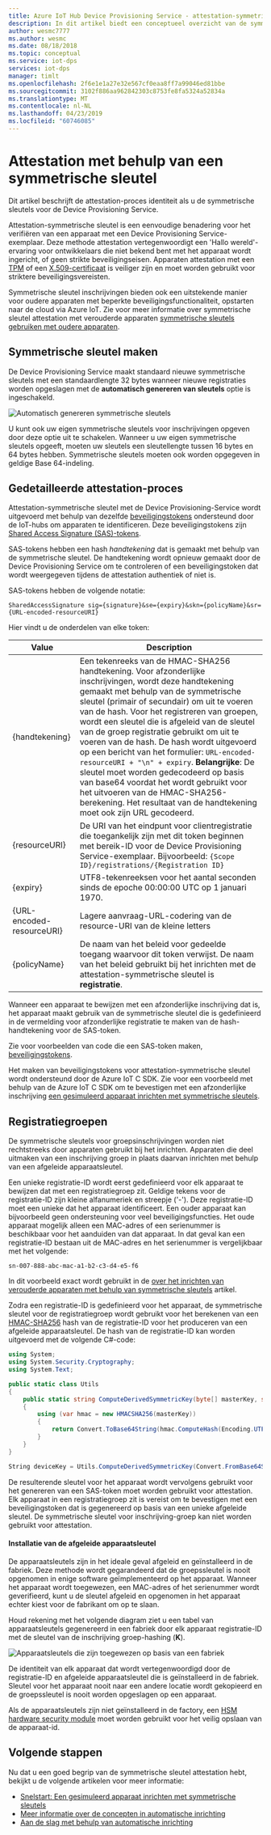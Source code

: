 ```yaml
---
title: Azure IoT Hub Device Provisioning Service - attestation-symmetrische sleutel
description: In dit artikel biedt een conceptueel overzicht van de symmetrische sleutel attestation met IoT Device Provisioning Service.
author: wesmc7777
ms.author: wesmc
ms.date: 08/18/2018
ms.topic: conceptual
ms.service: iot-dps
services: iot-dps
manager: timlt
ms.openlocfilehash: 2f6e1e1a27e32e567cf0eaa8ff7a99046ed81bbe
ms.sourcegitcommit: 3102f886aa962842303c8753fe8fa5324a52834a
ms.translationtype: MT
ms.contentlocale: nl-NL
ms.lasthandoff: 04/23/2019
ms.locfileid: "60746085"
---
```

# <a name="symmetric-key-attestation"></a>Attestation met behulp van een symmetrische sleutel

Dit artikel beschrijft de attestation-proces identiteit als u de symmetrische sleutels voor de Device Provisioning Service. 

Attestation-symmetrische sleutel is een eenvoudige benadering voor het verifiëren van een apparaat met een Device Provisioning Service-exemplaar. Deze methode attestation vertegenwoordigt een 'Hallo wereld'-ervaring voor ontwikkelaars die niet bekend bent met het apparaat wordt ingericht, of geen strikte beveiligingseisen. Apparaten attestation met een [TPM](concepts-tpm-attestation.md) of een [X.509-certificaat](concepts-security.md#x509-certificates) is veiliger zijn en moet worden gebruikt voor striktere beveiligingsvereisten.

Symmetrische sleutel inschrijvingen bieden ook een uitstekende manier voor oudere apparaten met beperkte beveiligingsfunctionaliteit, opstarten naar de cloud via Azure IoT. Zie voor meer informatie over symmetrische sleutel attestation met verouderde apparaten [symmetrische sleutels gebruiken met oudere apparaten](how-to-legacy-device-symm-key.md).


## <a name="symmetric-key-creation"></a>Symmetrische sleutel maken

De Device Provisioning Service maakt standaard nieuwe symmetrische sleutels met een standaardlengte 32 bytes wanneer nieuwe registraties worden opgeslagen met de **automatisch genereren van sleutels** optie is ingeschakeld.

![Automatisch genereren symmetrische sleutels](./media/concepts-symmetric-key-attestation/auto-generate-keys.png)

U kunt ook uw eigen symmetrische sleutels voor inschrijvingen opgeven door deze optie uit te schakelen. Wanneer u uw eigen symmetrische sleutels opgeeft, moeten uw sleutels een sleutellengte tussen 16 bytes en 64 bytes hebben. Symmetrische sleutels moeten ook worden opgegeven in geldige Base 64-indeling.



## <a name="detailed-attestation-process"></a>Gedetailleerde attestation-proces

Attestation-symmetrische sleutel met de Device Provisioning-Service wordt uitgevoerd met behulp van dezelfde [beveiligingstokens](../iot-hub/iot-hub-devguide-security.md#security-token-structure) ondersteund door de IoT-hubs om apparaten te identificeren. Deze beveiligingstokens zijn [Shared Access Signature (SAS)-tokens](../service-bus-messaging/service-bus-sas.md). 

SAS-tokens hebben een hash *handtekening* dat is gemaakt met behulp van de symmetrische sleutel. De handtekening wordt opnieuw gemaakt door de Device Provisioning Service om te controleren of een beveiligingstoken dat wordt weergegeven tijdens de attestation authentiek of niet is.

SAS-tokens hebben de volgende notatie:

`SharedAccessSignature sig={signature}&se={expiry}&skn={policyName}&sr={URL-encoded-resourceURI}`

Hier vindt u de onderdelen van elke token:

| Value | Description |
| --- | --- |
| {handtekening} |Een tekenreeks van de HMAC-SHA256 handtekening. Voor afzonderlijke inschrijvingen, wordt deze handtekening gemaakt met behulp van de symmetrische sleutel (primair of secundair) om uit te voeren van de hash. Voor het registreren van groepen, wordt een sleutel die is afgeleid van de sleutel van de groep registratie gebruikt om uit te voeren van de hash. De hash wordt uitgevoerd op een bericht van het formulier: `URL-encoded-resourceURI + "\n" + expiry`. **Belangrijke**: De sleutel moet worden gedecodeerd op basis van base64 voordat het wordt gebruikt voor het uitvoeren van de HMAC-SHA256-berekening. Het resultaat van de handtekening moet ook zijn URL gecodeerd. |
| {resourceURI} |De URI van het eindpunt voor clientregistratie die toegankelijk zijn met dit token beginnen met bereik-ID voor de Device Provisioning Service-exemplaar. Bijvoorbeeld: `{Scope ID}/registrations/{Registration ID}` |
| {expiry} |UTF8-tekenreeksen voor het aantal seconden sinds de epoche 00:00:00 UTC op 1 januari 1970. |
| {URL-encoded-resourceURI} |Lagere aanvraag-URL-codering van de resource-URI van de kleine letters |
| {policyName} |De naam van het beleid voor gedeelde toegang waarvoor dit token verwijst. De naam van het beleid gebruikt bij het inrichten met de attestation-symmetrische sleutel is **registratie**. |

Wanneer een apparaat te bewijzen met een afzonderlijke inschrijving dat is, het apparaat maakt gebruik van de symmetrische sleutel die is gedefinieerd in de vermelding voor afzonderlijke registratie te maken van de hash-handtekening voor de SAS-token.

Zie voor voorbeelden van code die een SAS-token maken, [beveiligingstokens](../iot-hub/iot-hub-devguide-security.md#security-token-structure).

Het maken van beveiligingstokens voor attestation-symmetrische sleutel wordt ondersteund door de Azure IoT C SDK. Zie voor een voorbeeld met behulp van de Azure IoT C SDK om te bevestigen met een afzonderlijke inschrijving [een gesimuleerd apparaat inrichten met symmetrische sleutels](quick-create-simulated-device-symm-key.md).


## <a name="group-enrollments"></a>Registratiegroepen

De symmetrische sleutels voor groepsinschrijvingen worden niet rechtstreeks door apparaten gebruikt bij het inrichten. Apparaten die deel uitmaken van een inschrijving groep in plaats daarvan inrichten met behulp van een afgeleide apparaatsleutel. 

Een unieke registratie-ID wordt eerst gedefinieerd voor elk apparaat te bewijzen dat met een registratiegroep zit. Geldige tekens voor de registratie-ID zijn kleine alfanumeriek en streepje ('-'). Deze registratie-ID moet een unieke dat het apparaat identificeert. Een ouder apparaat kan bijvoorbeeld geen ondersteuning voor veel beveiligingsfuncties. Het oude apparaat mogelijk alleen een MAC-adres of een serienummer is beschikbaar voor het aanduiden van dat apparaat. In dat geval kan een registratie-ID bestaan uit de MAC-adres en het serienummer is vergelijkbaar met het volgende:

```
sn-007-888-abc-mac-a1-b2-c3-d4-e5-f6
```

In dit voorbeeld exact wordt gebruikt in de [over het inrichten van verouderde apparaten met behulp van symmetrische sleutels](how-to-legacy-device-symm-key.md) artikel.

Zodra een registratie-ID is gedefinieerd voor het apparaat, de symmetrische sleutel voor de registratiegroep wordt gebruikt voor het berekenen van een [HMAC-SHA256](https://wikipedia.org/wiki/HMAC) hash van de registratie-ID voor het produceren van een afgeleide apparaatsleutel. De hash van de registratie-ID kan worden uitgevoerd met de volgende C#-code:

```C#
using System; 
using System.Security.Cryptography; 
using System.Text;  

public static class Utils 
{ 
    public static string ComputeDerivedSymmetricKey(byte[] masterKey, string registrationId) 
    { 
        using (var hmac = new HMACSHA256(masterKey)) 
        { 
            return Convert.ToBase64String(hmac.ComputeHash(Encoding.UTF8.GetBytes(registrationId))); 
        } 
    } 
} 
```

```C#
String deviceKey = Utils.ComputeDerivedSymmetricKey(Convert.FromBase64String(masterKey), registrationId);
```

De resulterende sleutel voor het apparaat wordt vervolgens gebruikt voor het genereren van een SAS-token moet worden gebruikt voor attestation. Elk apparaat in een registratiegroep zit is vereist om te bevestigen met een beveiligingstoken dat is gegenereerd op basis van een unieke afgeleide sleutel. De symmetrische sleutel voor inschrijving-groep kan niet worden gebruikt voor attestation.

#### <a name="installation-of-the-derived-device-key"></a>Installatie van de afgeleide apparaatsleutel

De apparaatsleutels zijn in het ideale geval afgeleid en geïnstalleerd in de fabriek. Deze methode wordt gegarandeerd dat de groepssleutel is nooit opgenomen in enige software geïmplementeerd op het apparaat. Wanneer het apparaat wordt toegewezen, een MAC-adres of het serienummer wordt geverifieerd, kunt u de sleutel afgeleid en opgenomen in het apparaat echter kiest voor de fabrikant om op te slaan.

Houd rekening met het volgende diagram ziet u een tabel van apparaatsleutels gegenereerd in een fabriek door elk apparaat registratie-ID met de sleutel van de inschrijving groep-hashing (**K**). 

![Apparaatsleutels die zijn toegewezen op basis van een fabriek](./media/concepts-symmetric-key-attestation/key-diversification.png)

De identiteit van elk apparaat dat wordt vertegenwoordigd door de registratie-ID en afgeleide apparaatsleutel die is geïnstalleerd in de fabriek. Sleutel voor het apparaat nooit naar een andere locatie wordt gekopieerd en de groepssleutel is nooit worden opgeslagen op een apparaat.

Als de apparaatsleutels zijn niet geïnstalleerd in de factory, een [HSM hardware security module](concepts-security.md#hardware-security-module) moet worden gebruikt voor het veilig opslaan van de apparaat-id.

## <a name="next-steps"></a>Volgende stappen

Nu dat u een goed begrip van de symmetrische sleutel attestation hebt, bekijkt u de volgende artikelen voor meer informatie:

* [Snelstart: Een gesimuleerd apparaat inrichten met symmetrische sleutels](quick-create-simulated-device-symm-key.md)
* [Meer informatie over de concepten in automatische inrichting](./concepts-auto-provisioning.md)
* [Aan de slag met behulp van automatische inrichting](./quick-setup-auto-provision.md) 
